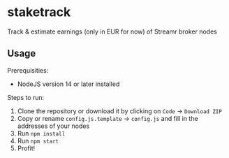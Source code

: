 # staketrack
Track &amp; estimate earnings (only in EUR for now) of Streamr broker nodes

## Usage
Prerequisities:
* NodeJS version 14 or later installed

Steps to run:
1. Clone the repository or download it by clicking on `Code` -> `Download ZIP`
2. Copy or rename `config.js.template` -> `config.js` and fill in the addresses of your nodes
3. Run `npm install`
4. Run `npm start`
5. Profit!
